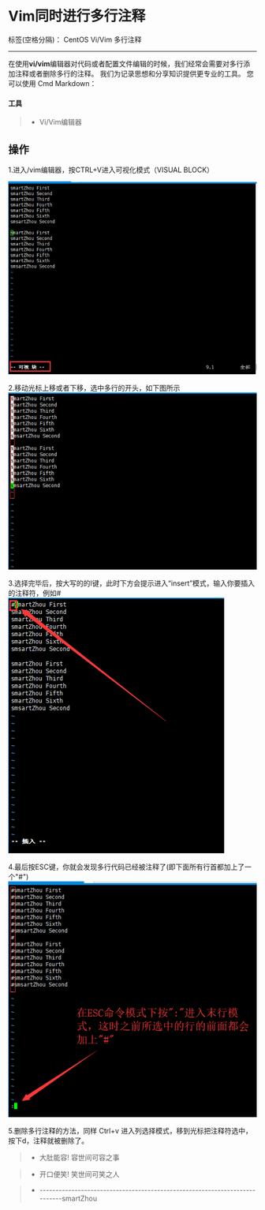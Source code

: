 ﻿#  Vim同时进行多行注释

标签(空格分隔)： CentOS Vi/Vim 多行注释

---
在使用**vi/vim**编辑器对代码或者配置文件编辑的时候，我们经常会需要对多行添加注释或者删除多行的注释。 我们为记录思想和分享知识提供更专业的工具。 您可以使用 Cmd Markdown：

#### 工具
> * Vi/Vim编辑器

## 操作
1.进入/vim编辑器，按CTRL+V进入可视化模式（VISUAL BLOCK）

![Ctrl+V可视界面](https://raw.githubusercontent.com/smartZdw/image-/master/img/1.png)

2.移动光标上移或者下移，选中多行的开头，如下图所示
![上下选中行](https://raw.githubusercontent.com/smartZdw/image-/master/img/2.png)

3.选择完毕后，按大写的的I键，此时下方会提示进入“insert”模式，输入你要插入的注释符，例如#
![](https://raw.githubusercontent.com/smartZdw/image-/master/img/3.png)

4.最后按ESC键，你就会发现多行代码已经被注释了(即下面所有行首都加上了一个"#")
![](https://raw.githubusercontent.com/smartZdw/image-/master/img/4.png)

5.删除多行注释的方法，同样 Ctrl+v 进入列选择模式，移到光标把注释符选中，按下d，注释就被删除了。




>* 大肚能容!      容世间可容之事

>* 开口便笑!      笑世间可笑之人

>* ---------------------------------------------------------------------------smartZhou
